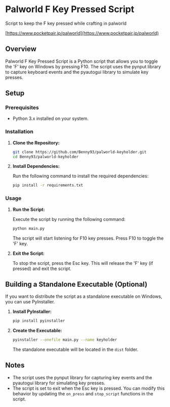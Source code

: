 # Palworld F Key Pressed Script

Script to keep the F key pressed while crafting in palworld

[https://www.pocketpair.jp/palworld](https://www.pocketpair.jp/palworld)

## Overview

Palworld F Key Pressed Script is a Python script that allows you to toggle the 'F' key on Windows by pressing F10. The script uses the pynput library to capture keyboard events and the pyautogui library to simulate key presses.

## Setup

### Prerequisites

- Python 3.x installed on your system.

### Installation

1. **Clone the Repository:**

   ```bash
   git clone https://github.com/Benny93/palworld-keyholder.git
   cd Benny93/palworld-keyholder
   ```

2. **Install Dependencies:**

   Run the following command to install the required dependencies:

   ```bash
   pip install -r requirements.txt
   ```

### Usage

1. **Run the Script:**

   Execute the script by running the following command:

   ```bash
   python main.py
   ```

   The script will start listening for F10 key presses. Press F10 to toggle the 'F' key.

2. **Exit the Script:**

   To stop the script, press the Esc key. This will release the 'F' key (if pressed) and exit the script.

## Building a Standalone Executable (Optional)

If you want to distribute the script as a standalone executable on Windows, you can use PyInstaller.

1. **Install PyInstaller:**

   ```bash
   pip install pyinstaller
   ```

2. **Create the Executable:**

   ```bash
   pyinstaller --onefile main.py --name keyholder
   ```

   The standalone executable will be located in the `dist` folder.

## Notes

- The script uses the pynput library for capturing key events and the pyautogui library for simulating key presses.
- The script is set to exit when the Esc key is pressed. You can modify this behavior by updating the `on_press` and `stop_script` functions in the script.

